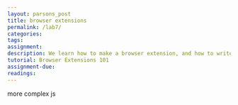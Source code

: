 ```yaml
---  
layout: parsons_post  
title: browser extensions
permalink: /lab7/  
categories:   
tags: 
assignment: 
description: We learn how to make a browser extension, and how to write more complex javascript, including ideas of fuctions and scope.
tutorial: Browser Extensions 101
assignment-due:
readings: 
---  
```


more complex js